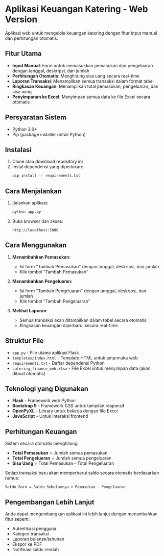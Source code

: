 # Aplikasi Keuangan Katering - Web Version

Aplikasi web untuk mengelola keuangan katering dengan fitur input manual dan perhitungan otomatis.

## Fitur Utama

- **Input Manual**: Form untuk memasukkan pemasukan dan pengeluaran dengan tanggal, deskripsi, dan jumlah
- **Perhitungan Otomatis**: Menghitung sisa uang secara real-time
- **Laporan Transaksi**: Menampilkan semua transaksi dalam format tabel
- **Ringkasan Keuangan**: Menampilkan total pemasukan, pengeluaran, dan sisa uang
- **Penyimpanan ke Excel**: Menyimpan semua data ke file Excel secara otomatis

## Persyaratan Sistem

- Python 3.6+
- Pip (package installer untuk Python)

## Instalasi

1. Clone atau download repository ini
2. Instal dependensi yang diperlukan:
   ```bash
   pip install -r requirements.txt
   ```

## Cara Menjalankan

1. Jalankan aplikasi:
   ```bash
   python app.py
   ```

2. Buka browser dan akses:
   ```
   http://localhost:5000
   ```

## Cara Menggunakan

1. **Menambahkan Pemasukan**:
   - Isi form "Tambah Pemasukan" dengan tanggal, deskripsi, dan jumlah
   - Klik tombol "Tambah Pemasukan"

2. **Menambahkan Pengeluaran**:
   - Isi form "Tambah Pengeluaran" dengan tanggal, deskripsi, dan jumlah
   - Klik tombol "Tambah Pengeluaran"

3. **Melihat Laporan**:
   - Semua transaksi akan ditampilkan dalam tabel secara otomatis
   - Ringkasan keuangan diperbarui secara real-time

## Struktur File

- `app.py` - File utama aplikasi Flask
- `templates/index.html` - Template HTML untuk antarmuka web
- `requirements.txt` - Daftar dependensi Python
- `catering_finance_web.xlsx` - File Excel untuk menyimpan data (akan dibuat otomatis)

## Teknologi yang Digunakan

- **Flask** - Framework web Python
- **Bootstrap 5** - Framework CSS untuk tampilan responsif
- **OpenPyXL** - Library untuk bekerja dengan file Excel
- **JavaScript** - Untuk interaksi frontend

## Perhitungan Keuangan

Sistem secara otomatis menghitung:
- **Total Pemasukan** = Jumlah semua pemasukan
- **Total Pengeluaran** = Jumlah semua pengeluaran
- **Sisa Uang** = Total Pemasukan - Total Pengeluaran

Setiap transaksi baru akan memperbarui saldo secara otomatis berdasarkan rumus:
```
Saldo Baru = Saldo Sebelumnya + Pemasukan - Pengeluaran
```

## Pengembangan Lebih Lanjut

Anda dapat mengembangkan aplikasi ini lebih lanjut dengan menambahkan fitur seperti:
- Autentikasi pengguna
- Kategori transaksi
- Laporan bulanan/tahunan
- Ekspor ke PDF
- Notifikasi saldo rendah